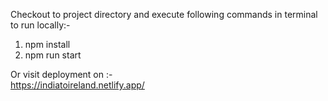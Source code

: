 Checkout to project directory and execute following commands in terminal to run locally:- <br/>

1. npm install
2. npm run start

Or visit deployment on :-<br/>
https://indiatoireland.netlify.app/
